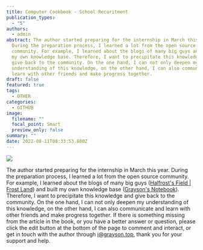 ```yaml
---
title: Computer Cookbook - School Recuritment
publication_types:
  - "5"
authors:
  - admin
abstract: The author started preparing for the internship in March this year.
  During the preparation process, I learned a lot from the open source
  community. For example, I learned about the blogs of many big guys and built
  my own knowledge base. Therefore, I want to precipitate this knowledge and
  give back to the community. On the one hand, I can not only deepen my
  understanding of this knowledge, on the other hand, I can also communicate and
  learn with other friends and make progress together.
draft: false
featured: true
tags:
  - OTHER
categories:
  - GITHUB
image:
  filename: ""
  focal_point: Smart
  preview_only: false
summary: ""
date: 2022-08-11T08:33:53.800Z
---
```

![](https://books.grayson.top/school-recruitment/assets/images/book-cover.png)

The author started preparing for the internship in March this year. During the preparation process, I learned a lot from the open source community. For example, I learned about the blogs of many big guys ([Halfrost's Field | Frost Land](https://halfrost.com)) and built my own knowledge base ([Grayson's Notebook](https://notebook.grayson.top)). Therefore, I want to precipitate this knowledge and give back to the community. On the one hand, I can not only deepen my understanding of this knowledge, on the other hand, I can also communicate and learn with other friends and make progress together.
If there is something missing from the article in the book, or you have a better answer or question, please click the edit button at the bottom of the page to comment and interact, or get in touch with the author through i@grayson.top, thank you for your support and help.